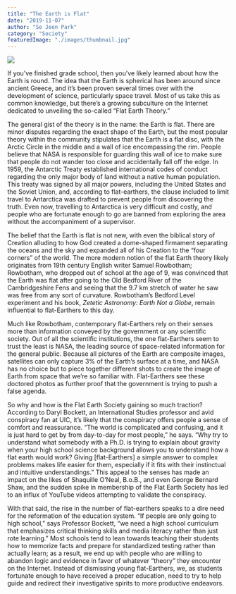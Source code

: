 ```yaml
---
title: "The Earth is Flat"
date: "2019-11-07"
author: "Se Jeen Park"
category: "Society"
featuredImage: "./images/thumbnail.jpg"
---
```


![](/images/thumbnail.jpg)

If you’ve finished grade school, then you’ve likely learned about how the Earth is round. The idea that the Earth is spherical has been around since ancient Greece, and it’s been proven several times over with the development of science, particularly space travel. Most of us take this as common knowledge, but there’s a growing subculture on the Internet dedicated to unveiling the so-called “Flat Earth Theory.”

The general gist of the theory is in the name: the Earth is flat. There are minor disputes regarding the exact shape of the Earth, but the most popular theory within the community stipulates that the Earth is a flat disc, with the Arctic Circle in the middle and a wall of ice encompassing the rim. People believe that NASA is responsible for guarding this wall of ice to make sure that people do not wander too close and accidentally fall off the edge. In 1959, the Antarctic Treaty established international codes of conduct regarding the only major body of land without a native human population. This treaty was signed by all major powers, including the United States and the Soviet Union, and, according to flat-earthers, the clause included to limit travel to Antarctica was drafted to prevent people from discovering the truth. Even now, travelling to Antarctica is very difficult and costly, and people who are fortunate enough to go are banned from exploring the area without the accompaniment of a supervisor.

The belief that the Earth is flat is not new, with even the biblical story of Creation alluding to how God created a dome-shaped firmament separating the oceans and the sky and expanded all of his Creation to the “four corners” of the world. The more modern notion of the flat Earth theory likely originates from 19th century English writer Samuel Rowbotham; Rowbotham, who dropped out of school at the age of 9, was convinced that the Earth was flat after going to the Old Bedford River of the Cambridgeshire Fens and seeing that the 9.7 km stretch of water he saw was free from any sort of curvature. Rowbotham’s Bedford Level experiment and his book, _Zetetic Astronomy: Earth Not a Globe_, remain influential to flat-Earthers to this day.

Much like Rowbotham, contemporary flat-Earthers rely on their senses more than information conveyed by the government or any scientific society. Out of all the scientific institutions, the one flat-Earthers seem to trust the least is NASA, the leading source of space-related information for the general public. Because all pictures of the Earth are composite images, satellites can only capture 3% of the Earth’s surface at a time, and NASA has no choice but to piece together different shots to create the image of Earth from space that we’re so familiar with. Flat-Earthers see these doctored photos as further proof that the government is trying to push a false agenda.

So why and how is the Flat Earth Society gaining so much traction? According to Daryl Bockett, an International Studies professor and avid conspiracy fan at UIC, it’s likely that the conspiracy offers people a sense of comfort and reassurance. “The world is complicated and confusing, and it is just hard to get by from day-to-day for most people,” he says. “Why try to understand what somebody with a Ph.D. is trying to explain about gravity when your high school science background allows you to understand how a flat earth would work? Giving \[flat-Earthers\] a simple answer to complex problems makes life easier for them, especially if it fits with their instinctual and intuitive understandings.” This appeal to the senses has made an impact on the likes of Shaquille O’Neal, B.o.B., and even George Bernard Shaw, and the sudden spike in membership of the Flat Earth Society has led to an influx of YouTube videos attempting to validate the conspiracy.

With that said, the rise in the number of flat-earthers speaks to a dire need for the reformation of the education system. “If people are only going to high school,” says Professor Bockett, “we need a high school curriculum that emphasizes critical thinking skills and media literacy rather than just rote learning.” Most schools tend to lean towards teaching their students how to memorize facts and prepare for standardized testing rather than actually learn; as a result, we end up with people who are willing to abandon logic and evidence in favor of whatever “theory” they encounter on the Internet. Instead of dismissing young flat-Earthers, we, as students fortunate enough to have received a proper education, need to try to help guide and redirect their investigative spirits to more productive endeavors.

